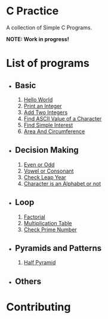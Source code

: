 # C Practice
A collection of Simple C Programs.

**NOTE: Work in progress!**

# List of programs

- ## Basic 
    1. [Hello World](./basic/HelloWorld.c)
    2. [Print an Integer](./basic/print_Integer_Value.c)
    3. [Add Two Integers](./basic/add_two_integer.c)
    4. [Find ASCII Value of a Character](./basic/ascii_value.c)
    5. [Find Simple Interest](./basic/simple_interest.c)   
    6. [Area And Circumference](./basic/AreaAndCircumferenceCircle.c)
   
- ## Decision Making 
    1. [Even or Odd](./Decision%20Making/oddEven.c)
    2. [Vowel or Consonant](./Decision%20Making/vowel_or_consonant.c)
    3. [Check Leap Year](./loop/leapYear.c)
    4. [Character is an Alphabet or not](./Decision%20Making/check_alphabet.c)
   
- ## Loop 
    1. [Factorial](./loop/factorial.c)
    2. [Multiplication Table](./loop/multiplicationTable.c)
    3. [Check Prime Number](./loop/prime.c)

- ## Pyramids and Patterns
    1. [Half Pyramid](./Pyramids%20and%20Patterns/halfPyramid.c)
  
- ## Others 

# Contributing
